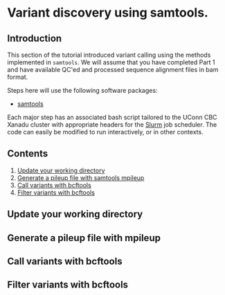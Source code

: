 # Variant discovery using samtools. 

## Introduction

This section of the tutorial introduced variant calling using the methods implemented in `samtools`. We will assume that you have completed Part 1 and have available QC'ed and processed sequence alignment files in bam format. 

Steps here will use the following software packages:

- [samtools](http://www.htslib.org/doc/samtools.html)

Each major step has an associated bash script tailored to the UConn CBC Xanadu cluster with appropriate headers for the [Slurm](https://slurm.schedmd.com/documentation.html) job scheduler. The code can easily be modified to run interactively, or in other contexts. 

## Contents
  
1.    [ Update your working directory ](#Update-your-working-directory)  
2.    [ Generate a pileup file with samtools mpileup ](#Generate-a-pileup-file-with-samtools-mpileup)  
3.    [ Call variants with bcftools ](#Call-variants-with-bcftools)  
4.    [ Filter variants with bcftools ](#Filter-variants-with-bcftools)  


## Update your working directory

## Generate a pileup file with mpileup

## Call variants with bcftools

## Filter variants with bcftools